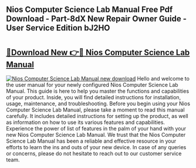 ## Nios Computer Science Lab Manual Free Pdf Download - Part-8dX New Repair Owner Guide - User Service Edition bJ2HO

# <h2><a href="http://bc69688.oget.top/?id=Nios+Computer+Science+Lab+Manual">🔗Download New 👉🔴 Nios Computer Science Lab Manual</a></h2>

[![Nios Computer Science Lab Manual new download](https://i.imgur.com/5g1atiW.png)](http://bc69688.oget.top/?id=Nios+Computer+Science+Lab+Manual)
Hello and welcome to the user manual for your newly configured Nios Computer Science Lab Manual. This guide is here to help you master the functions and capabilities of your product. Inside, you will find detailed instructions for installation, usage, maintenance, and troubleshooting. Before you begin using your Nios Computer Science Lab Manual, please take a moment to read this manual carefully. It includes detailed instructions for setting up the product, as well as information on how to use its various features and capabilities. Experience the power of list of features in the palm of your hand with your new Nios Computer Science Lab Manual. We trust that the Nios Computer Science Lab Manual has been a reliable and effective resource in your efforts to learn the ins and outs of your new device. In case of any queries or concerns, please do not hesitate to reach out to our customer service team.
